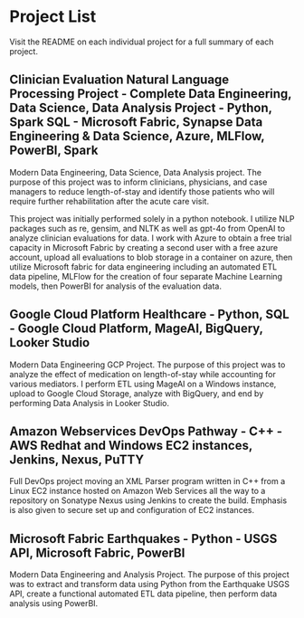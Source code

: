 # Project List
Visit the README on each individual project for a full summary of each project.
## Clinician Evaluation Natural Language Processing Project - Complete Data Engineering, Data Science, Data Analysis Project - Python, Spark SQL - Microsoft Fabric, Synapse Data Engineering & Data Science, Azure, MLFlow, PowerBI, Spark
Modern Data Engineering, Data Science, Data Analysis project. The purpose of this project was to inform clinicians, physicians, and case managers to reduce length-of-stay and identify those patients who will require further rehabilitation after the acute care visit. 

This project was initially performed solely in a python notebook. I utilize NLP packages such as re, gensim, and NLTK as well as gpt-4o from OpenAI to analyze clinician evaluations for data. I work with Azure to obtain a free trial capacity in Microsoft Fabric by creating a second user with a free azure account, upload all evaluations to blob storage in a container on azure, then utilize Microsoft fabric for data engineering including an automated ETL data pipeline, MLFlow for the creation of four separate Machine Learning models, then PowerBI for analysis of the evaluation data. 


## Google Cloud Platform Healthcare - Python, SQL - Google Cloud Platform, MageAI, BigQuery, Looker Studio
Modern Data Engineering GCP Project. The purpose of this  project was to analyze the effect of medication on length-of-stay while accounting for various mediators. I perform ETL using MageAI on a Windows instance, upload to Google Cloud Storage, analyze with BigQuery, and end by performing Data Analysis in Looker Studio.


## Amazon Webservices DevOps Pathway - C++ - AWS Redhat and Windows EC2 instances, Jenkins, Nexus, PuTTY
Full DevOps project moving an XML Parser program written in C++ from a Linux EC2 instance hosted on Amazon Web Services all the way to a repository on Sonatype Nexus using Jenkins to create the build. Emphasis is also given to secure set up and configuration of EC2 instances. 


## Microsoft Fabric Earthquakes - Python - USGS API, Microsoft Fabric, PowerBI
Modern Data Engineering and Analysis Project. The purpose of this project was to extract and transform data using Python from the Earthquake USGS API, create a functional automated ETL data pipeline, then perform data analysis using PowerBI.


